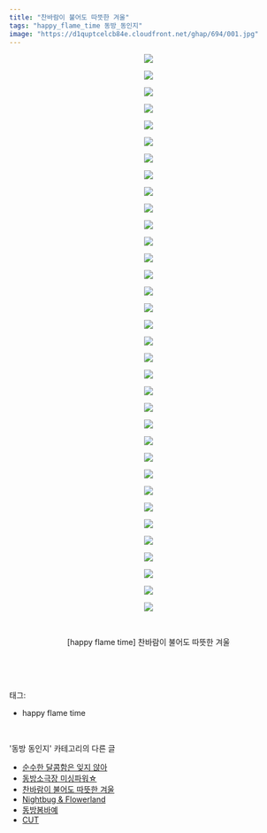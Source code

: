 ```yaml
---
title: "찬바람이 불어도 따뜻한 겨울"
tags: "happy_flame_time 동방_동인지"
image: "https://d1quptcelcb84e.cloudfront.net/ghap/694/001.jpg"
---
```

<div class="article">
<p style="text-align: center; clear: none; float: none;"><img src="{{ site.imgserver8 }}/ghap/694/001.jpg"/></p>
<p style="text-align: center; clear: none; float: none;"><img src="{{ site.imgserver8 }}/ghap/694/002.jpg"/></p>
<p style="text-align: center; clear: none; float: none;"><img src="{{ site.imgserver8 }}/ghap/694/003.jpg"/></p>
<p style="text-align: center; clear: none; float: none;"><img src="{{ site.imgserver8 }}/ghap/694/004.jpg"/></p>
<p style="text-align: center; clear: none; float: none;"><img src="{{ site.imgserver8 }}/ghap/694/005.jpg"/></p>
<p style="text-align: center; clear: none; float: none;"><img src="{{ site.imgserver8 }}/ghap/694/006.jpg"/></p>
<p style="text-align: center; clear: none; float: none;"><img src="{{ site.imgserver8 }}/ghap/694/007.jpg"/></p>
<p style="text-align: center; clear: none; float: none;"><img src="{{ site.imgserver8 }}/ghap/694/008.jpg"/></p>
<p style="text-align: center; clear: none; float: none;"><img src="{{ site.imgserver8 }}/ghap/694/009.jpg"/></p>
<p style="text-align: center; clear: none; float: none;"><img src="{{ site.imgserver8 }}/ghap/694/010.jpg"/></p>
<p style="text-align: center; clear: none; float: none;"><img src="{{ site.imgserver8 }}/ghap/694/011.jpg"/></p>
<p style="text-align: center; clear: none; float: none;"><img src="{{ site.imgserver8 }}/ghap/694/012.jpg"/></p>
<p style="text-align: center; clear: none; float: none;"><img src="{{ site.imgserver8 }}/ghap/694/013.jpg"/></p>
<p style="text-align: center; clear: none; float: none;"><img src="{{ site.imgserver8 }}/ghap/694/014.jpg"/></p>
<p style="text-align: center; clear: none; float: none;"><img src="{{ site.imgserver8 }}/ghap/694/015.jpg"/></p>
<p style="text-align: center; clear: none; float: none;"><img src="{{ site.imgserver8 }}/ghap/694/016.jpg"/></p>
<p style="text-align: center; clear: none; float: none;"><img src="{{ site.imgserver8 }}/ghap/694/017.jpg"/></p>
<p style="text-align: center; clear: none; float: none;"><img src="{{ site.imgserver8 }}/ghap/694/018.jpg"/></p>
<p style="text-align: center; clear: none; float: none;"><img src="{{ site.imgserver8 }}/ghap/694/019.jpg"/></p>
<p style="text-align: center; clear: none; float: none;"><img src="{{ site.imgserver8 }}/ghap/694/020.jpg"/></p>
<p style="text-align: center; clear: none; float: none;"><img src="{{ site.imgserver8 }}/ghap/694/021.jpg"/></p>
<p style="text-align: center; clear: none; float: none;"><img src="{{ site.imgserver8 }}/ghap/694/022.jpg"/></p>
<p style="text-align: center; clear: none; float: none;"><img src="{{ site.imgserver8 }}/ghap/694/023.jpg"/></p>
<p style="text-align: center; clear: none; float: none;"><img src="{{ site.imgserver8 }}/ghap/694/024.jpg"/></p>
<p style="text-align: center; clear: none; float: none;"><img src="{{ site.imgserver8 }}/ghap/694/025.jpg"/></p>
<p style="text-align: center; clear: none; float: none;"><img src="{{ site.imgserver8 }}/ghap/694/026.jpg"/></p>
<p style="text-align: center; clear: none; float: none;"><img src="{{ site.imgserver8 }}/ghap/694/027.jpg"/></p>
<p style="text-align: center; clear: none; float: none;"><img src="{{ site.imgserver8 }}/ghap/694/028.jpg"/></p>
<p style="text-align: center; clear: none; float: none;"><img src="{{ site.imgserver8 }}/ghap/694/029.jpg"/></p>
<p style="text-align: center; clear: none; float: none;"><img src="{{ site.imgserver8 }}/ghap/694/030.jpg"/></p>
<p style="text-align: center; clear: none; float: none;"><img src="{{ site.imgserver8 }}/ghap/694/031.jpg"/></p>
<p style="text-align: center; clear: none; float: none;"><img src="{{ site.imgserver8 }}/ghap/694/032.jpg"/></p>
<p style="text-align: center; clear: none; float: none;"><img src="{{ site.imgserver8 }}/ghap/694/033.jpg"/></p>
<p style="text-align: center; clear: none; float: none;"><img src="{{ site.imgserver8 }}/ghap/694/034.jpg"/></p>
<p style="text-align: center; clear: none; float: none;"><br/></p>
<p style="text-align: center; clear: none; float: none;">[happy flame time] 찬바람이 불어도 따뜻한 겨울</p>
<p><br/></p>
</div><br/>
<div class="tagTrail">
<p>태그: </p>
<ul>
<li>happy flame time</li>
</ul>
</div><br/>
<div class="another">
<p>'동방 동인지' 카테고리의 다른 글</p>
<ul>
<li><a href="/ghap_696">순수한 달콤함은 잊지 않아</a></li>
<li><a href="/ghap_695">동방소극장 미싱파워☆</a></li>
<li><a href="/ghap_694">찬바람이 불어도 따뜻한 겨울</a></li>
<li><a href="/ghap_693">Nightbug &amp; Flowerland</a></li>
<li><a href="/ghap_692">동방봄바예</a></li>
<li><a href="/ghap_691">CUT</a></li>
</ul>
</div><br/>
<div class="cb_module cb_fluid">
<div class="cb_wrt cb_profile">
</div><!-- commentList close -->
</div><br/>
